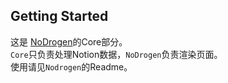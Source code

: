 ## Getting Started
这是 [NoDrogen](https://github.com/kisrea-team/NoDrogen)的Core部分。<br/>`Core`只负责处理Notion数据，`NoDrogen`负责渲染页面。<br/>使用请见`Nodrogen`的Readme。
